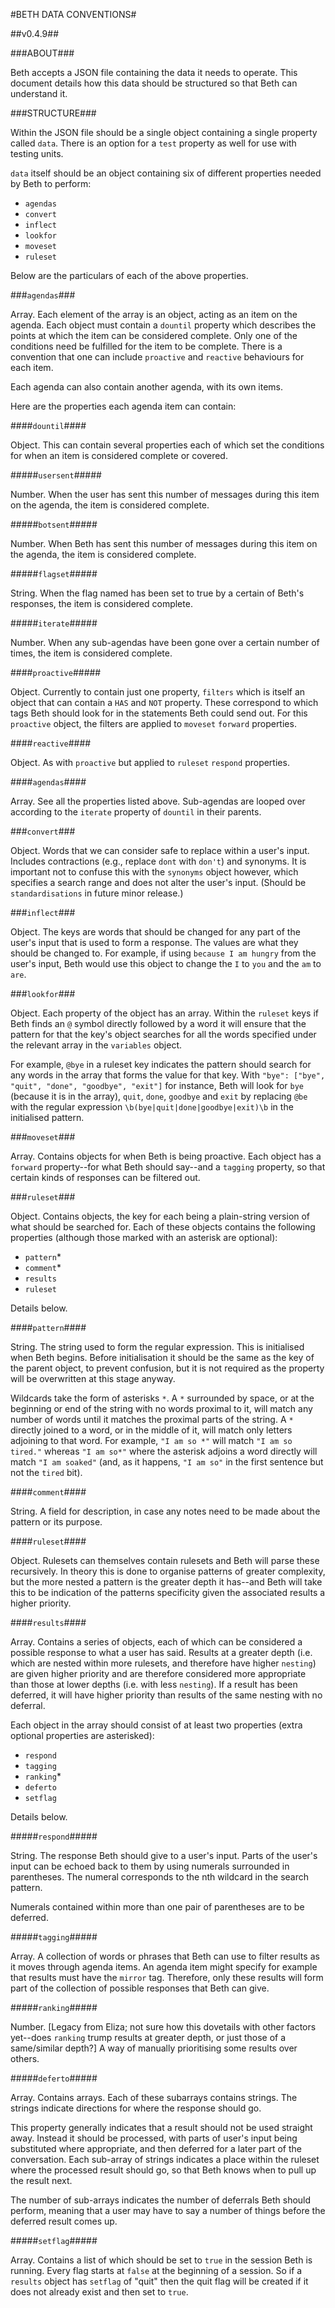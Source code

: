#BETH DATA CONVENTIONS#

##v0.4.9##

###ABOUT###

Beth accepts a JSON file containing the data it needs to operate. This document details how this data should be structured so that Beth can understand it.

###STRUCTURE###

Within the JSON file should be a single object containing a single property called `data`. There is an option for a `test` property as well for use with testing units.

`data` itself should be an object containing six of different properties needed by Beth to perform:

 - `agendas`
 - `convert`
 - `inflect`
 - `lookfor`
 - `moveset`
 - `ruleset`

Below are the particulars of each of the above properties.

###`agendas`###

Array. Each element of the array is an object, acting as an item on the agenda. Each object must contain a `dountil` property which describes the points at which the item can be considered complete. Only one of the conditions need be fulfilled for the item to be complete. There is a convention that one can include `proactive` and `reactive` behaviours for each item.

Each agenda can also contain another agenda, with its own items.

Here are the properties each agenda item can contain:

####`dountil`####

Object. This can contain several properties each of which set the conditions for when an item is considered complete or covered.

#####`usersent`#####

Number. When the user has sent this number of messages during this item on the agenda, the item is considered complete.

#####`botsent`#####

Number. When Beth has sent this number of messages during this item on the agenda, the item is considered complete.

#####`flagset`#####
 
String. When the flag named has been set to true by a certain of Beth's responses, the item is considered complete.

#####`iterate`#####

Number. When any sub-agendas have been gone over a certain number of times, the item is considered complete.

####`proactive`#####

Object. Currently to contain just one property, `filters` which is itself an object that can contain a `HAS` and `NOT` property. These correspond to which tags Beth should look for in the statements Beth could send out. For this `proactive` object, the filters are applied to `moveset` `forward` properties.
 
####`reactive`####

Object. As with `proactive` but applied to `ruleset` `respond` properties.

####`agendas`####

Array. See all the properties listed above. Sub-agendas are looped over according to the `iterate` property of `dountil` in their parents.

###`convert`###

Object. Words that we can consider safe to replace within a user's input. Includes contractions (e.g., replace `dont` with `don't`) and synonyms. It is important not to confuse this with the `synonyms` object however, which specifies a search range and does not alter the user's input. (Should be `standardisations` in future minor release.)

###`inflect`###

Object. The keys are words that should be changed for any part of the user's input that is used to form a response. The values are what they should be changed to. For example, if using `because I am hungry` from the user's input, Beth would use this object to change the `I` to `you` and the `am` to `are`.

###`lookfor`###

Object. Each property of the object has an array. Within the `ruleset` keys if Beth finds an `@` symbol directly followed by a word it will ensure that the pattern for that the key's object searches for all the words specified under the relevant array in the `variables` object.

For example, `@bye` in a ruleset key indicates the pattern should search for any words in the array that forms the value for that key. With `"bye": ["bye", "quit", "done", "goodbye", "exit"]` for instance, Beth will look for `bye` (because it is in the array), `quit`, `done`, `goodbye` and `exit` by replacing `@be` with the regular expression `\b(bye|quit|done|goodbye|exit)\b` in the initialised pattern.

###`moveset`###

Array. Contains objects for when Beth is being proactive. Each object has a `forward` property--for what Beth should say--and a `tagging` property, so that certain kinds of responses can be filtered out.

###`ruleset`###

Object. Contains objects, the key for each being a plain-string version of what should be searched for. Each of these objects contains the following properties (although those marked with an asterisk are optional):

 - `pattern`*
 - `comment`*
 - `results`
 - `ruleset` 
 
Details below. 
 
####`pattern`####

String. The string used to form the regular expression. This is initialised when Beth begins. Before initialisation it should be the same as the key of the parent object, to prevent confusion, but it is not required as the property will be overwritten at this stage anyway.

Wildcards take the form of asterisks `*`. A `*` surrounded by space, or at the beginning or end of the string with no words proximal to it, will match any number of words until it matches the proximal parts of the string. A `*` directly joined to a word, or in the middle of it, will match only letters adjoining to that word. For example, `"I am so *"` will match `"I am so tired."` whereas `"I am so*"` where the asterisk adjoins a word directly will match `"I am soaked"` (and, as it happens, `"I am so"` in the first sentence but not the `tired` bit). 

####`comment`####

String. A field for description, in case any notes need to be made about the pattern or its purpose.

####`ruleset`####

Object. Rulesets can themselves contain rulesets and Beth will parse these recursively. In theory this is done to organise patterns of greater complexity, but the more nested a pattern is the greater depth it has--and Beth will take this to be indication of the patterns specificity given the associated results a higher priority.

####`results`####

Array. Contains a series of objects, each of which can be considered a possible response to what a user has said. Results at a greater depth (i.e. which are nested within more rulesets, and therefore have higher `nesting`) are given higher priority and are therefore considered more appropriate than those at lower depths (i.e. with less `nesting`). If a result has been deferred, it will have higher priority than results of the same nesting with no deferral.

Each object in the array should consist of at least two properties (extra optional properties are asterisked):

 - `respond`
 - `tagging`
 - `ranking`*
 - `deferto`
 - `setflag`
 
Details below.

#####`respond`#####

String. The response Beth should give to a user's input. Parts of the user's input can be echoed back to them by using numerals surrounded in parentheses. The numeral corresponds to the nth wildcard in the search pattern.

Numerals contained within more than one pair of parentheses are to be deferred.

#####`tagging`#####

Array. A collection of words or phrases that Beth can use to filter results as it moves through agenda items. An agenda item might specify for example that results must have the `mirror` tag. Therefore, only these results will form part of the collection of possible responses that Beth can give.

#####`ranking`#####

Number. [Legacy from Eliza; not sure how this dovetails with other factors yet--does `ranking` trump results at greater depth, or just those of a same/similar depth?] A way of manually prioritising some results over others.

#####`deferto`#####

Array. Contains arrays. Each of these subarrays contains strings. The strings indicate directions for where the response should go.

This property generally indicates that a result should not be used straight away. Instead it should be processed, with parts of user's input being substituted where appropriate, and then deferred for a later part of the conversation. Each sub-array of strings indicates a place within the ruleset where the processed result should go, so that Beth knows when to pull up the result next.

The number of sub-arrays indicates the number of deferrals Beth should perform, meaning that a user may have to say a number of things before the deferred result comes up.

#####`setflag`#####

Array. Contains a list of which should be set to `true` in the session Beth is running. Every flag starts at `false` at the beginning of a session. So if a `results` object has `setflag` of "quit" then the quit flag will be created if it does not already exist and then set to `true`.

